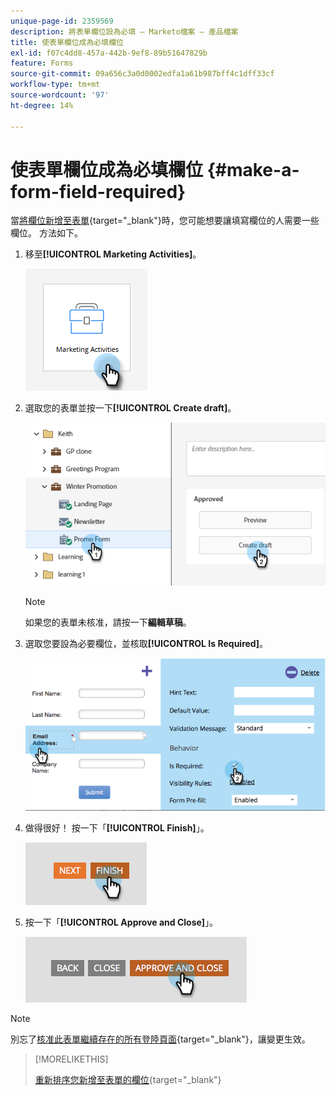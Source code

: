 ```yaml
---
unique-page-id: 2359569
description: 將表單欄位設為必填 — Marketo檔案 — 產品檔案
title: 使表單欄位成為必填欄位
exl-id: f07c4dd8-457a-442b-9ef8-89b51647829b
feature: Forms
source-git-commit: 09a656c3a0d0002edfa1a61b987bff4c1dff33cf
workflow-type: tm+mt
source-wordcount: '97'
ht-degree: 14%

---
```


# 使表單欄位成為必填欄位 {#make-a-form-field-required}

當[將欄位新增至表單](/help/marketo/product-docs/demand-generation/forms/creating-a-form/add-a-field-to-a-form.md){target="_blank"}時，您可能想要讓填寫欄位的人需要一些欄位。 方法如下。

1. 移至&#x200B;**[!UICONTROL Marketing Activities]**。

   ![](assets/make-a-form-field-required-1.png)

1. 選取您的表單並按一下&#x200B;**[!UICONTROL Create draft]**。

   ![](assets/make-a-form-field-required-2.png)

   >[!NOTE]
   >
   >如果您的表單未核准，請按一下&#x200B;**編輯草稿**。

1. 選取您要設為必要欄位，並核取&#x200B;**[!UICONTROL Is Required]**。

   ![](assets/make-a-form-field-required-3.png)

1. 做得很好！ 按一下「**[!UICONTROL Finish]**」。

   ![](assets/make-a-form-field-required-4.png)

1. 按一下「**[!UICONTROL Approve and Close]**」。

   ![](assets/make-a-form-field-required-5.png)

>[!NOTE]
>
>別忘了[核准此表單繼續存在的所有登陸頁面](/help/marketo/product-docs/demand-generation/landing-pages/understanding-landing-pages/approve-unapprove-or-delete-a-landing-page.md){target="_blank"}，讓變更生效。

>[!MORELIKETHIS]
>
>[重新排序您新增至表單的欄位](/help/marketo/product-docs/demand-generation/forms/form-fields/reorder-fields-in-a-form.md){target="_blank"}
